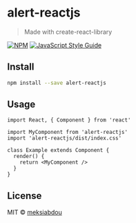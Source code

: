 # alert-reactjs

> Made with create-react-library

[![NPM](https://img.shields.io/npm/v/alert-reactjs.svg)](https://www.npmjs.com/package/alert-reactjs) [![JavaScript Style Guide](https://img.shields.io/badge/code_style-standard-brightgreen.svg)](https://standardjs.com)

## Install

```bash
npm install --save alert-reactjs
```

## Usage

```tsx
import React, { Component } from 'react'

import MyComponent from 'alert-reactjs'
import 'alert-reactjs/dist/index.css'

class Example extends Component {
  render() {
    return <MyComponent />
  }
}
```

## License

MIT © [meksiabdou](https://github.com/meksiabdou)
